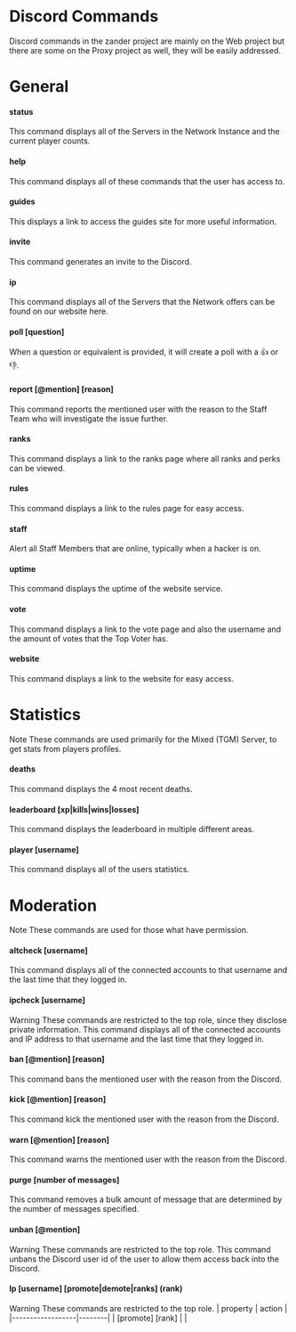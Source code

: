 # Discord Commands
Discord commands in the zander project are mainly on the Web project but there are some on the Proxy project as well, they will be easily addressed.

# General
#### status
This command displays all of the Servers in the Network Instance and the current player counts.

#### help
This command displays all of these commands that the user has access to.

#### guides
This displays a link to access the guides site for more useful information.

#### invite
This command generates an invite to the Discord.

#### ip
This command displays all of the Servers that the Network offers can be found on our website here.

#### poll [question]
When a question or equivalent is provided, it will create a poll with a 👍 or 👎.

#### report [@mention] [reason]
This command reports the mentioned user with the reason to the Staff Team who will investigate the issue further.

#### ranks
This command displays a link to the ranks page where all ranks and perks can be viewed.

#### rules
This command displays a link to the rules page for easy access.

#### staff
Alert all Staff Members that are online, typically when a hacker is on.

#### uptime
This command displays the uptime of the website service.

#### vote
This command displays a link to the vote page and also the username and the amount of votes that the Top Voter has.

#### website
This command displays a link to the website for easy access.

# Statistics
<span class="badge badge-info">Note</span> These commands are used primarily for the Mixed (TGM) Server, to get stats from players profiles.

#### deaths
This command displays the 4 most recent deaths.

#### leaderboard [xp|kills|wins|losses]
This command displays the leaderboard in multiple different areas.

#### player [username]
This command displays all of the users statistics.

# Moderation
<span class="badge badge-info">Note</span> These commands are used for those what have permission.
#### altcheck [username]
This command displays all of the connected accounts to that username and the last time that they logged in.

#### ipcheck [username]
<span class="badge badge-warning">Warning</span> These commands are restricted to the top role, since they disclose private information.
This command displays all of the connected accounts and IP address to that username and the last time that they logged in.

#### ban [@mention] [reason]
This command bans the mentioned user with the reason from the Discord.

#### kick [@mention] [reason]
This command kick the mentioned user with the reason from the Discord.

#### warn [@mention] [reason]
This command warns the mentioned user with the reason from the Discord.

#### purge [number of messages]
This command removes a bulk amount of message that are determined by the number of messages specified.

#### unban [@mention]
<span class="badge badge-warning">Warning</span> These commands are restricted to the top role.
This command unbans the Discord user id of the user to allow them access back into the Discord.

#### lp [username] [promote|demote|ranks] (rank)
<span class="badge badge-warning">Warning</span> These commands are restricted to the top role.
| property         | action |
|------------------|--------|
| [promote] [rank] |     |
